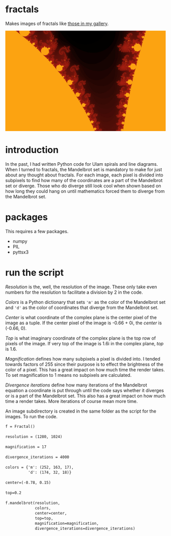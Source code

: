 # fractals
Makes images of fractals like [those in my gallery](https://nate.mrvichin.com/fractals/).

![sample](/sample.jpg)

# introduction
In the past, I had written Python code for Ulam spirals and line diagrams. When I turned to fractals, the Mandelbrot set is mandatory to make for just about any thought about fractals. For each image, each pixel is divided into subpixels to find how many of the coordinates are a part of the Mandelbrot set or diverge. Those who do diverge still look cool when shown based on how long they could hang on until mathematics forced them to diverge from the Mandelbrot set.

# packages
This requires a few packages.
* numpy
* PIL
* pyttsx3

# run the script
_Resolution_ is the, well, the resolution of the image. These only take even numbers for the resolution to facilitate a division by 2 in the code.

_Colors_ is a Python dictionary that sets `'m'` as the color of the Mandelbrot set and `'d'` as the color of coordinates that diverge from the Mandelbrot set.

_Center_ is what coordinate of the complex plane is the center pixel of the image as a tuple. If the center pixel of the image is -0.66 + 0i, the _center_ is (-0.66, 0).

_Top_ is what imaginary coordinate of the complex plane is the top row of pixels of the image. If very top of the image is 1.6i in the complex plane, _top_ is 1.6.

_Magnification_ defines how many subpixels a pixel is divided into. I tended towards factors of 255 since their purpose is to effect the brightness of the color of a pixel. This has a great impact on how much time the render takes. To set magnification to 1 means no subpixels are calculated.

_Divergence_ _iterations_ define how many iterations of the Mandelbrot equation a coordinate is put through until the code says whether it diverges or is a part of the Mandelbrot set. This also has a great impact on how much time a render takes. More iterations of course mean more time.

An image subdirectory is created in the same folder as the script for the images. To run the code.

```
f = Fractal()

resolution = (1280, 1024)

magnification = 17

divergence_iterations = 4000

colors = {'m': (252, 163, 17),
          'd': (174, 32, 18)}

center=(-0.78, 0.15)

top=0.2

f.mandelbrot(resolution,
             colors,
             center=center,
             top=top,
             magnification=magnification,
             divergence_iterations=divergence_iterations)
```
